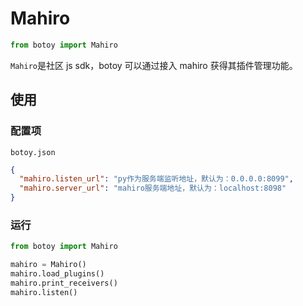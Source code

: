 # Mahiro

```python
from botoy import Mahiro
```

`Mahiro`是社区 js sdk，botoy 可以通过接入 mahiro 获得其插件管理功能。

## 使用

### 配置项

`botoy.json`

```json
{
  "mahiro.listen_url": "py作为服务端监听地址，默认为：0.0.0.0:8099",
  "mahiro.server_url": "mahiro服务端地址，默认为：localhost:8098"
}
```

### 运行

```python
from botoy import Mahiro

mahiro = Mahiro()
mahiro.load_plugins()
mahiro.print_receivers()
mahiro.listen()
```
